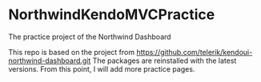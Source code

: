 # NorthwindKendoMVCPractice
The practice project of the Northwind Dashboard

This repo is based on the project from https://github.com/telerik/kendoui-northwind-dashboard.git
The packages are reinstalled with the latest versions.
From this point, I will add more practice pages.
